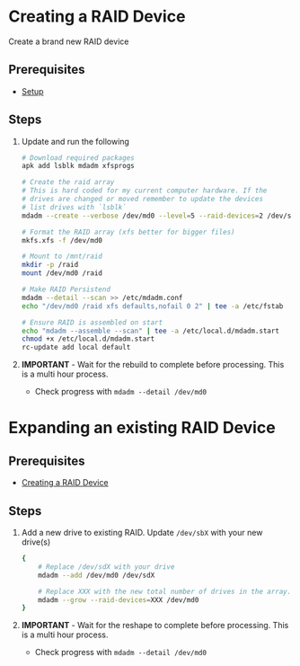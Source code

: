 # Creating a RAID Device
Create a brand new RAID device

## Prerequisites
- [Setup](/SETUP.md)

## Steps
1. Update and run the following
    ```sh
    # Download required packages
    apk add lsblk mdadm xfsprogs

    # Create the raid array
    # This is hard coded for my current computer hardware. If the 
    # drives are changed or moved remember to update the devices
    # list drives with `lsblk`
    mdadm --create --verbose /dev/md0 --level=5 --raid-devices=2 /dev/sda /dev/sdc

    # Format the RAID array (xfs better for bigger files)
    mkfs.xfs -f /dev/md0

    # Mount to /mnt/raid
    mkdir -p /raid
    mount /dev/md0 /raid

    # Make RAID Persistend
    mdadm --detail --scan >> /etc/mdadm.conf
    echo "/dev/md0 /raid xfs defaults,nofail 0 2" | tee -a /etc/fstab

    # Ensure RAID is assembled on start
    echo "mdadm --assemble --scan" | tee -a /etc/local.d/mdadm.start
    chmod +x /etc/local.d/mdadm.start
    rc-update add local default
    ```

2. **IMPORTANT** - Wait for the rebuild to complete before processing. This is a multi hour process.
    - Check progress with `mdadm --detail /dev/md0`

# Expanding an existing RAID Device
## Prerequisites
- [Creating a RAID Device](#creating-a-raid-device)

## Steps
1. Add a new drive to existing RAID. Update `/dev/sbX` with your new drive(s) 
    ```sh
    {
        # Replace /dev/sdX with your drive
        mdadm --add /dev/md0 /dev/sdX

        # Replace XXX with the new total number of drives in the array.
        mdadm --grow --raid-devices=XXX /dev/md0
    }
    ```

2. **IMPORTANT** - Wait for the reshape to complete before processing. This is a multi hour process.
    - Check progress with `mdadm --detail /dev/md0`